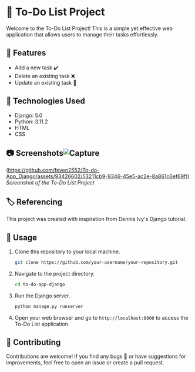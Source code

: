 # 📝 To-Do List Project

Welcome to the To-Do List Project! This is a simple yet effective web application that allows users to manage their tasks effortlessly.

## 🌟 Features

- Add a new task ✔️
- Delete an existing task ❌
- Update an existing task 🔄

## 🚀 Technologies Used

- Django: 5.0
- Python: 3.11.2
- HTML
- CSS

## 📷 Screenshots![Capture](https://github.com/feven2552/To-do-App_Django/assets/93426602/53211cb9-9346-45e5-ac2e-8a861c6ef69f)


(https://github.com/feven2552/To-do-App_Django/assets/93426602/53211cb9-9346-45e5-ac2e-8a861c6ef69f))
*Screenshot of the To-Do List Project*

## 🏷️ Referencing

This project was created with inspiration from Dennis Ivy's Django tutorial.

## 📖 Usage

1. Clone this repository to your local machine.
   ```bash
   git clone https://github.com/your-username/your-repository.git
   ```

2. Navigate to the project directory.
   ```bash
   cd to-do-app-django
   ```

3. Run the Django server.
   ```bash
   python manage.py runserver
   ```

4. Open your web browser and go to `http://localhost:8000` to access the To-Do List application.

## 🤝 Contributing

Contributions are welcome! If you find any bugs 🐛 or have suggestions for improvements, feel free to open an issue or create a pull request.

